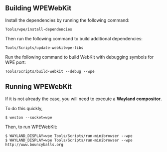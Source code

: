 ## Building WPEWebKit

Install the dependencies by running the following command:
```
Tools/wpe/install-dependencies
```

Then run the following command to build additional dependencies:
```
Tools/Scripts/update-webkitwpe-libs
```

Run the following command to build WebKit with debugging symbols for WPE port:

```
Tools/Scripts/build-webkit --debug --wpe
```

## Running WPEWebKit
If it is not already the case, you will need to execute a **Wayland compositor**.

To do this quickly,

    $ weston --socket=wpe

Then, to run WPEWebKit:

    $ WAYLAND_DISPLAY=wpe Tools/Scripts/run-minibrowser --wpe
    $ WAYLAND_DISPLAY=wpe Tools/Scripts/run-minibrowser --wpe http://www.bouncyballs.org
